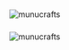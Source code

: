 <h3 align="left"></h3>
<p>
  <img align="center" src="https://github-readme-stats.vercel.app/api/top-langs?username=munucrafts&show_icons=true&locale=en&layout=compact&theme=radical" alt="munucrafts" />
  
<h3 align="left"></h3>
<p>
  <img align="center" src="https://github-readme-streak-stats.herokuapp.com/?user=munucrafts&theme=radical" alt="munucrafts" />
</p>
